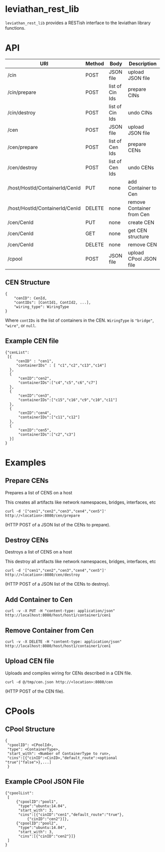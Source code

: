 # leviathan_rest_lib
`leviathan_rest_lib` provides a RESTish interface to the leviathan library 
functions.

# API
URI | Method | Body | Description
--- | ------ | ---- | -----------
/cin | POST | JSON file | upload JSON file
/cin/prepare | POST | list of Cin Ids | prepare CINs
/cin/destroy | POST | list of Cin Ids | undo CINs
/cen | POST | JSON file | upload JSON file
/cen/prepare | POST | list of Cen Ids | prepare CENs
/cen/destroy | POST | list of Cen Ids | undo CENs
/host/HostId/ContainerId/CenId | PUT | none | add Container to Cen
/host/HostId/ContainerId/CenId | DELETE | none | remove Container from Cen
/cen/CenId | PUT | none | create CEN
/cen/CenId | GET | none | get CEN structure
/cen/CenId | DELETE | none | remove CEN
/cpool | POST | JSON file | upload CPool JSON file

## CEN Structure
```
{
    "cenID": CenId,
    "contIDs": [ContId1, ContId2, ...],
    "wiring_type": WiringType
}
```
Where `contIDs` is the list of containers in the CEN.  `WiringType` is
`"bridge"`, `"wire"`, or `null`.

## Example CEN file
```
{"cenList":
 [{
     "cenID" : "cen1",
     "containerIDs" : [ "c1","c2","c13","c14"]
  },
  {
      "cenID":"cen2",
      "containerIDs":["c4","c5","c6","c7"]
  },
  {
      "cenID":"cen3",
      "containerIDs":["c15","c16","c9","c10","c11"]
  },
  {
      "cenID":"cen4",
      "containerIDs":["c11","c12"]
  },
  {
      "cenID":"cen5",
      "containerIDs":["c2","c3"]
  }]
}
```

# Examples

## Prepare CENs
Prepares a list of CENS on a host

This creates all artifacts like network namespaces, bridges, interfaces, etc 
```
curl -d '["cen1","cen2","cen3","cen4","cen5"]' http://<location>:8080/cen/prepare
```
(HTTP POST of a JSON list of the CENs to prepare).


## Destroy CENs
Destroys a list of CENS on a host

This destroy all artifacts like network namespaces, bridges, interfaces, etc 
```
curl -d '["cen1","cen2","cen3","cen4","cen5"]' http://<location>:8080/cen/destroy
```
(HTTP POST of a JSON list of the CENs to destroy).


## Add Container to Cen
```
curl -v -X PUT -H "content-type: application/json" http://localhost:8080/host/host1/container1/cen1
```

## Remove Container from Cen
```
curl -v -X DELETE -H "content-type: application/json" http://localhost:8080/host/host1/container1/cen1
```

## Upload CEN file
Uploads and compiles wiring for CENs described in a CEN file.

```
curl -d @/tmp/cen.json http://<location>:8080/cen
```
(HTTP POST of the CEN file).


# CPools

## CPool Structure

```
{
 "cpoolID": <CPoolId>,
 "type": <ContainerType>,
 "start_with": <Number of ContainerType to run>,
 "cins":[{"cinID":<CinID>,"default_route":<optional "true"|"false">},...]
 }
```

## Example CPool JSON File
```
{"cpoolList":
 [
     {"cpoolID":"pool1",
      "type":"ubuntu:14.04",
      "start_with": 3,
      "cins":[{"cinID":"cen1","default_route":"true"},
	      {"cinID":"cen2"}]},
     {"cpoolID":"pool2",
      "type":"ubuntu:14.04",
      "start_with": 3,
      "cins":[{"cinID":"cen2"}]}
 ]
}
```

